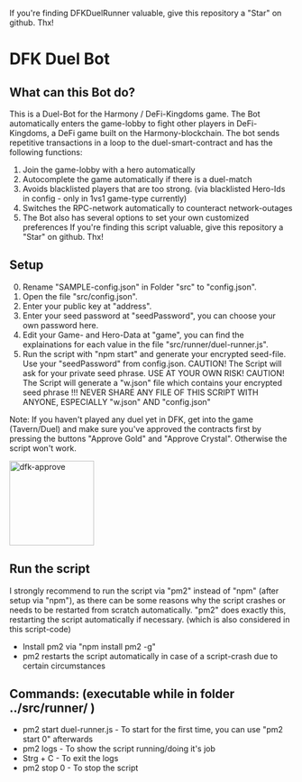 If you're finding DFKDuelRunner valuable, give this repository a "Star" on github. Thx!

# DFK Duel Bot

## What can this Bot do?

This is a Duel-Bot for the Harmony / DeFi-Kingdoms game.
The Bot automatically enters the game-lobby to fight other players in DeFi-Kingdoms, a DeFi game built on the Harmony-blockchain.
The bot sends repetitive transactions in a loop to the duel-smart-contract and has the following functions:

1. Join the game-lobby with a hero automatically
2. Autocomplete the game automatically if there is a duel-match
3. Avoids blacklisted players that are too strong. (via blacklisted Hero-Ids in config - only in 1vs1 game-type currently)
4. Switches the RPC-network automatically to counteract network-outages
5. The Bot also has several options to set your own customized preferences
   If you're finding this script valuable, give this repository a "Star" on github. Thx!

## Setup

0. Rename "SAMPLE-config.json" in Folder "src" to "config.json".
1. Open the file "src/config.json".
2. Enter your public key at "address".
3. Enter your seed password at "seedPassword", you can choose your own password here.
4. Edit your Game- and Hero-Data at "game", you can find the explainations for each value in the file "src/runner/duel-runner.js".
5. Run the script with "npm start" and generate your encrypted seed-file. Use your "seedPassword" from config.json.
   CAUTION! The Script will ask for your private seed phrase. USE AT YOUR OWN RISK!
   CAUTION! The Script will generate a "w.json" file which contains your encrypted seed phrase
   !!! NEVER SHARE ANY FILE OF THIS SCRIPT WITH ANYONE, ESPECIALLY "w.json" AND "config.json"

Note: If you haven't played any duel yet in DFK, get into the game (Tavern/Duel) and make sure you've approved the contracts first by pressing the buttons "Approve Gold" and "Approve Crystal". Otherwise the script won't work.

<img width="150" alt="dfk-approve" src="https://user-images.githubusercontent.com/99530800/194819883-595d291b-78fe-422a-9f45-7fc3843562b8.png">

## Run the script

I strongly recommend to run the script via "pm2" instead of "npm" (after setup via "npm"), as there can be some reasons why the script crashes or needs to be restarted from scratch automatically. "pm2" does exactly this, restarting the script automatically if necessary. (which is also considered in this script-code)

- Install pm2 via "npm install pm2 -g"
- pm2 restarts the script automatically in case of a script-crash due to certain circumstances

## Commands: (executable while in folder ../src/runner/ )

- pm2 start duel-runner.js - To start for the first time, you can use "pm2 start 0" afterwards
- pm2 logs - To show the script running/doing it's job
- Strg + C - To exit the logs
- pm2 stop 0 - To stop the script
